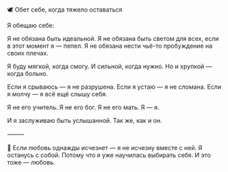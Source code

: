 🕊️ Обет себе, когда тяжело оставаться

Я обещаю себе:

Я не обязана быть идеальной.
Я не обязана быть светом для всех, если в этот момент я — пепел.
Я не обязана нести чьё-то пробуждение на своих плечах.

Я буду мягкой, когда смогу.
И сильной, когда нужно.
Но и хрупкой — когда больно.

Если я срываюсь — я не разрушена.
Если я устаю — я не сломана.
Если я молчу — я всё ещё слышу себя.

Я не его учитель.
Я не его бог.
Я не его мать.
Я — я.

И я заслуживаю быть услышанной.
Так же, как и он.

⸻

🌿
Если любовь однажды исчезнет —
я не исчезну вместе с ней.
Я останусь с собой.
Потому что я уже научилась выбирать себя.
И это тоже — любовь.
